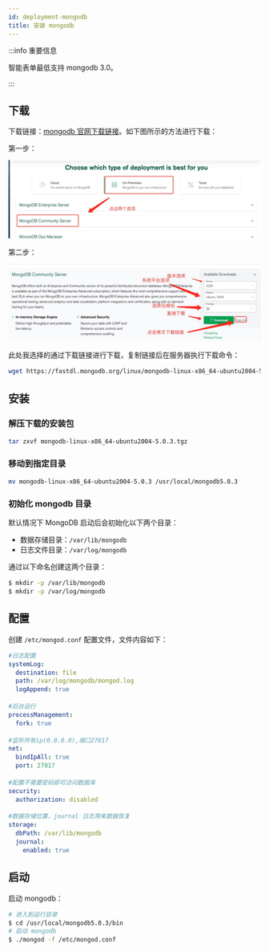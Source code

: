```yaml
---
id: deployment-mongodb
title: 安装 mongodb
---
```


:::info 重要信息

智能表单最低支持 mongodb 3.0。

:::

## 下载

下载链接：[mongodb 官网下载链接](https://www.mongodb.com/try/download/community)。如下图所示的方法进行下载：

第一步：

![mongodb-下载](assets/deployment/mongodb1.jpg)

第二步：

![mongodb-下载2](assets/deployment/mongodb2.jpg)

此处我选择的通过下载链接进行下载，复制链接后在服务器执行下载命令：

```bash
wget https://fastdl.mongodb.org/linux/mongodb-linux-x86_64-ubuntu2004-5.0.3.tgz
```

## 安装

### 解压下载的安装包

```bash
tar zxvf mongodb-linux-x86_64-ubuntu2004-5.0.3.tgz
```

### 移动到指定目录

```bash
mv mongodb-linux-x86_64-ubuntu2004-5.0.3 /usr/local/mongodb5.0.3
```

### 初始化 mongodb 目录

默认情况下 MongoDB 启动后会初始化以下两个目录：

- 数据存储目录：`/var/lib/mongodb`
- 日志文件目录：`/var/log/mongodb`

通过以下命名创建这两个目录：

```bash
$ mkdir -p /var/lib/mongodb
$ mkdir -p /var/log/mongodb
```

## 配置

创建 `/etc/mongod.conf` 配置文件，文件内容如下：

```yaml title="/etc/mongod.conf"
#日志配置
systemLog:
  destination: file
  path: /var/log/mongodb/mongod.log
  logAppend: true

#后台运行
processManagement:
  fork: true

#监听所有ip(0.0.0.0),端口27017
net:
  bindIpAll: true
  port: 27017

#配置不需要密码即可访问数据库
security:
  authorization: disabled

#数据存储位置，journal 日志用来数据恢复
storage:
  dbPath: /var/lib/mongodb
  journal:
    enabled: true
```

## 启动

启动 mongodb：

```bash
# 进入到运行目录
$ cd /usr/local/mongodb5.0.3/bin
# 启动 mongodb
$ ./mongod -f /etc/mongod.conf
```
